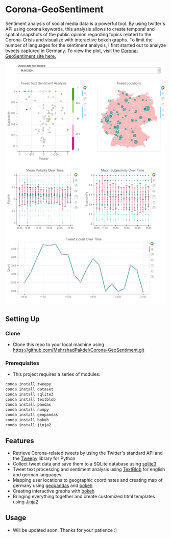 # Corona-GeoSentiment
Sentiment analysis of social media data is a powerful tool. By using twitter's API using corona keywords, this analysis allows to create temporal and spatial snapshots of the public opinion regarding topics related to the Corona-Crisis and visualize with interactive bokeh graphs. To limit the number of languages for the sentiment analysis, I first started out to analyze tweets captured in Germany. To view the plot, visit the [Corona-GeoSentiment site here.](https://mehrshadpakdel.github.io/Corona-GeoSentiment/)



<p align="center">
  <img src="docs/img/plot.png" width="500">
</p>

## Setting Up

### Clone

- Clone this repo to your local machine using https://github.com/MehrshadPakdel/Corona-GeoSentiment.git

### Prerequisites

- This project requires a series of modules:
```
conda install tweepy
conda install dataset
conda install sqlite3
conda install textblob
conda install pandas
conda install numpy
conda install geopandas
conda install bokeh
conda install jinja2
```

## Features

- Retrieve Corona-related tweets by using the Twitter's standard API and the <a href="http://docs.tweepy.org/en/latest/" target="_blank">Tweepy</a> library for Python
- Collect tweet data and save them to a SQLite database using <a href="https://docs.python.org/3/library/sqlite3.html" target="_blank">sqlite3</a>
- Tweet text processing and sentiment analysis using <a href="https://textblob.readthedocs.io/en/dev/" target="_blank">TextBlob</a> for english and german languages
- Mapping user locations to geographic coordinates and creating map of germany using <a href="https://geopandas.org/" target="_blank">geopandas</a> and <a href="https://docs.bokeh.org/en/latest/" target="_blank">bokeh</a>
- Creating interactive graphs with <a href="https://docs.bokeh.org/en/latest/" target="_blank">bokeh</a>
- Bringing everything together and create customized html templates using <a href="https://palletsprojects.com/p/jinja/" target="_blank">Jinja2</a>

## Usage

- Will be updated soon. Thanks for your patience :)
